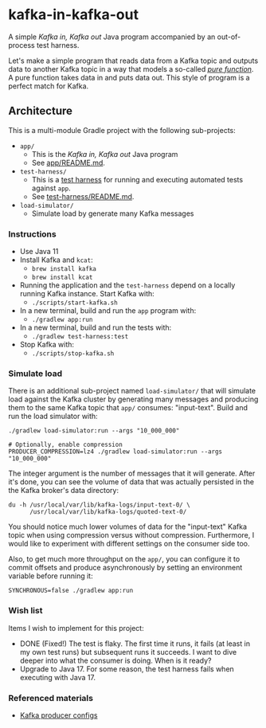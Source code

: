 # kafka-in-kafka-out

A simple *Kafka in, Kafka out* Java program accompanied by an out-of-process test harness.

Let's make a simple program that reads data from a Kafka topic and outputs data to another Kafka topic in a way that models
a so-called [*pure function*](https://en.wikipedia.org/wiki/Pure_function). A pure function takes data in and puts data
out. This style of program is a perfect match for Kafka. 

## Architecture

This is a multi-module Gradle project with the following sub-projects:

* `app/`
  * This is the *Kafka in, Kafka out* Java program
  * See [app/README.md](app/README.md).
* `test-harness/`
  * This is a [test harness](https://en.wikipedia.org/wiki/Test_harness) for running and executing automated tests against `app`.
  * See [test-harness/README.md](test-harness/README.md).
* `load-simulator/`
  * Simulate load by generate many Kafka messages

### Instructions

* Use Java 11
* Install Kafka and `kcat`:
  * `brew install kafka`
  * `brew install kcat`
* Running the application and the `test-harness` depend on a locally running Kafka instance. Start Kafka with:
  * `./scripts/start-kafka.sh`
* In a new terminal, build and run the `app` program with:
  * `./gradlew app:run`
* In a new terminal, build and run the tests with:
  * `./gradlew test-harness:test`
* Stop Kafka with:
  * `./scripts/stop-kafka.sh`

### Simulate load

There is an additional sub-project named `load-simulator/` that will simulate load against the Kafka cluster by generating
many messages and producing them to the same Kafka topic that `app/` consumes: "input-text". Build and run the load
simulator with:

```
./gradlew load-simulator:run --args "10_000_000"

# Optionally, enable compression
PRODUCER_COMPRESSION=lz4 ./gradlew load-simulator:run --args "10_000_000"
```

The integer argument is the number of messages that it will generate. After it's done, you can see the volume of data that
was actually persisted in the the Kafka broker's data directory:

```
du -h /usr/local/var/lib/kafka-logs/input-text-0/ \
      /usr/local/var/lib/kafka-logs/quoted-text-0/
```

You should notice much lower volumes of data for the "input-text" Kafka topic when using compression versus without compression.
Furthermore, I would like to experiment with different settings on the consumer side too.

Also, to get much more throughput on the `app/`, you can configure it to commit offsets and produce asynchronously by setting
an environment variable before running it:

```
SYNCHRONOUS=false ./gradlew app:run
```

### Wish list

Items I wish to implement for this project:

* DONE (Fixed!) The test is flaky. The first time it runs, it fails (at least in my own test runs) but subsequent runs it succeeds. I
  want to dive deeper into what the consumer is doing. When is it ready?
* Upgrade to Java 17. For some reason, the test harness fails when executing with Java 17.

### Referenced materials

* [Kafka producer configs](https://kafka.apache.org/documentation/#producerconfigs)
